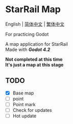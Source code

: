 # StarRail Map
English | [简体中文](./doc/README_zh-cn.md) | [繁体中文](./doc/README_zh-tw.md)

For practicing Godot

A map application for StarRail  
Made with ***Godot 4.2***

**Not completed at this time**  
**It's just a map at this stage**

## TODO
- [x] Base map  
- [ ] point  
- [ ] Point mark  
- [ ] Check for updates  
- [ ] Hot update  